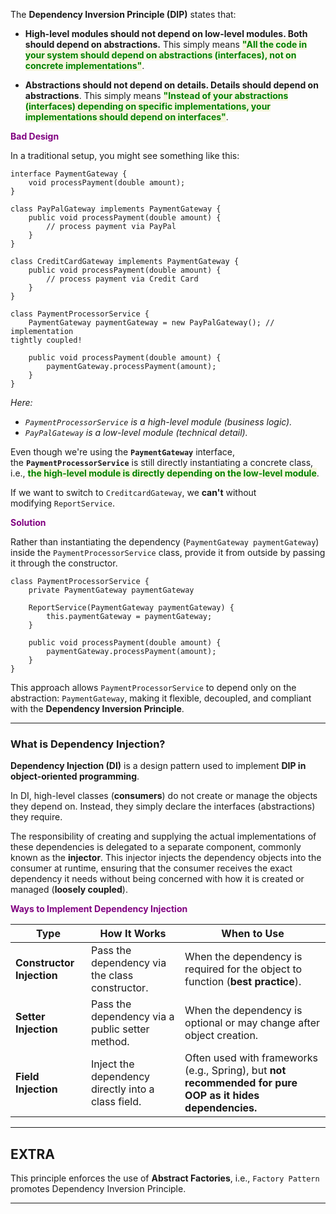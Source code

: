 
The **Dependency Inversion Principle (DIP)** states that:

- **High-level modules should not depend on low-level modules. Both should depend on abstractions.** This simply means <span style="color:green;font-weight:bold;background:beige;">"All the code in your system should depend on abstractions (interfaces), not on concrete implementations"</span>. 

- **Abstractions should not depend on details. Details should depend on abstractions**. This simply means <span style="color:green;font-weight:bold;background:beige;">"Instead of your abstractions (interfaces) depending on specific implementations, your implementations should depend on interfaces"</span>. 

<span style="color:purple;font-weight:bold;">Bad Design</span>

In a traditional setup, you might see something like this:

```
interface PaymentGateway {
    void processPayment(double amount);
}

class PayPalGateway implements PaymentGateway {
    public void processPayment(double amount) {
        // process payment via PayPal
    }
}

class CreditCardGateway implements PaymentGateway {
    public void processPayment(double amount) {
        // process payment via Credit Card
    }
}
```

```
class PaymentProcessorService {
    PaymentGateway paymentGateway = new PayPalGateway(); // implementation                                                                   tightly coupled!

    public void processPayment(double amount) {
        paymentGateway.processPayment(amount);
    }
}
```

*Here:*
- *`PaymentProcessorService` is a high-level module (business logic).*
- *`PayPalGateway` is a low-level module (technical detail).*

Even though we're using the **`PaymentGateway`** interface, the **`PaymentProcessorService`** is still directly instantiating a concrete class, i.e., <span style="color:green;font-weight:bold;background:beige;">the high-level module is directly depending on the low-level module</span>. 

If we want to switch to `CreditcardGateway`, we **can't** without modifying `ReportService`.

<span style="color:purple;font-weight:bold;">Solution</span>

Rather than instantiating the dependency (`PaymentGateway paymentGateway`) inside the `PaymentProcessorService` class, provide it from outside by passing it through the constructor.

```
class PaymentProcessorService {
    private PaymentGateway paymentGateway

    ReportService(PaymentGateway paymentGateway) {
        this.paymentGateway = paymentGateway;
    }

    public void processPayment(double amount) {
        paymentGateway.processPayment(amount);
    }
}
```

This approach allows `PaymentProcessorService` to depend only on the abstraction: `PaymentGateway`, making it flexible, decoupled, and compliant with the **Dependency Inversion Principle**.

---
### What is Dependency Injection?

**Dependency Injection (DI)** is a design pattern used to implement **DIP in object-oriented programming**. 

In DI, high-level classes (**consumers**) do not create or manage the objects they depend on. Instead, they simply declare the interfaces (abstractions) they require. 

The responsibility of creating and supplying the actual implementations of these dependencies is delegated to a separate component, commonly known as the **injector**. This injector injects the dependency objects into the consumer at runtime, ensuring that the consumer receives the exact dependency it needs without being concerned with how it is created or managed (**loosely coupled**). 

<span style="color:purple;font-weight:bold;">Ways to Implement Dependency Injection</span>

| Type                      | How It Works                                       | When to Use                                                                                               |
| ------------------------- | -------------------------------------------------- | --------------------------------------------------------------------------------------------------------- |
| **Constructor Injection** | Pass the dependency via the class constructor.     | When the dependency is required for the object to function (**best practice**).                           |
| **Setter Injection**      | Pass the dependency via a public setter method.    | When the dependency is optional or may change after object creation.                                      |
| **Field Injection**       | Inject the dependency directly into a class field. | Often used with frameworks (e.g., Spring), but **not recommended for pure OOP as it hides dependencies.** |

---
## EXTRA

This principle enforces the use of **Abstract Factories**, i.e., `Factory Pattern` promotes Dependency Inversion Principle.

---
